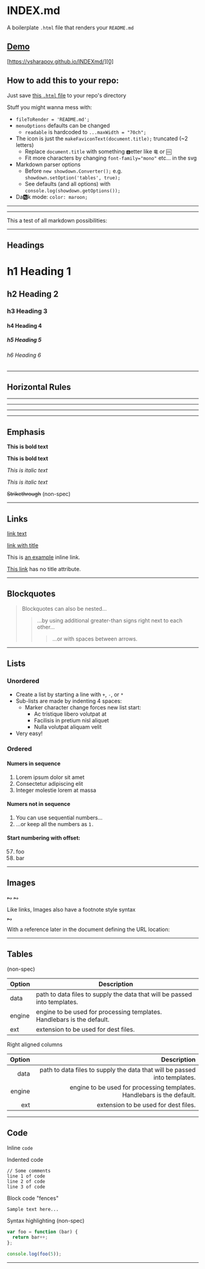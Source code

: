 # INDEX.md
A boilerplate `.html` file that renders your `README.md`

## [Demo][0]
[https://vsharapov.github.io/INDEXmd/][0]

[0]: https://vsharapov.github.io/INDEXmd/

## How to add this to your repo:

Just save [this `.html` file](https://raw.githubusercontent.com/VSharapov/INDEXmd/master/index.html) to your repo's directory

Stuff you might wanna mess with:

- `fileToRender = 'README.md';`
- `menuOptions` defaults can be changed
    - `readable` is hardcoded to `...maxWidth = "70ch";`
- The icon is just the `makeFaviconText(document.title);` truncated (~2 letters)
    - Replace `document.title` with something `🅱`etter like `竜` or `🆒`
    - Fit more characters by changing `font-family="mono"` etc… in the svg
- Markdown parser options
    - Before `new showdown.Converter();` e.g. `showdown.setOption('tables', true);`
    - See defaults (and all options) with `console.log(showdown.getOptions());`
- Da🅽k mode: `color: maroon;`

---

---

This a test of all markdown possibilities:

------------------------------------------

## Headings

# h1 Heading 1
## h2 Heading 2
### h3 Heading 3
#### h4 Heading 4
##### h5 Heading 5
###### h6 Heading 6

------------------------------------------

## Horizontal Rules

___

---

***

------------------------------------------

## Emphasis

**This is bold text**

__This is bold text__

*This is italic text*

_This is italic text_

~~Strikethrough~~ (non-spec)

------------------------------------------

## Links

[link text][1]

[link with title][2]

This is [an example](http://example.com/ "Title") inline link.

[This link](http://example.com/) has no title attribute.

------------------------------------------

## Blockquotes

> Blockquotes can also be nested...
>> ...by using additional greater-than signs right next to each other...
> > > ...or with spaces between arrows.

------------------------------------------

## Lists

### Unordered

+ Create a list by starting a line with `+`, `-`, or `*`
+ Sub-lists are made by indenting 4 spaces:
    - Marker character change forces new list start:
        * Ac tristique libero volutpat at
        + Facilisis in pretium nisl aliquet
        - Nulla volutpat aliquam velit
+ Very easy!

### Ordered

#### Numers in sequence

1. Lorem ipsum dolor sit amet
2. Consectetur adipiscing elit
3. Integer molestie lorem at massa

#### Numers not in sequence

1. You can use sequential numbers...
1. ...or keep all the numbers as `1.`

#### Start numbering with offset:

57. foo
1. bar

------------------------------------------

## Images

![Alt text][3]
![Alt text][4]

Like links, Images also have a footnote style syntax

![Alt text][id]

With a reference later in the document defining the URL location:

------------------------------------------

## Tables
(non-spec)

| Option | Description |
| ------ | ----------- |
| data   | path to data files to supply the data that will be passed into templates. |
| engine | engine to be used for processing templates. Handlebars is the default. |
| ext    | extension to be used for dest files. |

Right aligned columns

| Option | Description |
| ------:| -----------:|
| data   | path to data files to supply the data that will be passed into templates. |
| engine | engine to be used for processing templates. Handlebars is the default. |
| ext    | extension to be used for dest files. |

------------------------------------------

## Code

Inline `code`

Indented code

    // Some comments
    line 1 of code
    line 2 of code
    line 3 of code


Block code "fences"

```
Sample text here...
```

Syntax highlighting (non-spec)

``` js
var foo = function (bar) {
  return bar++;
};

console.log(foo(5));
```

------------------------------------------


[1]: http://example.com/
[2]: http://example.com/ "title text!"
[3]: data:image/png;base64,iVBORw0KGgoAAAANSUhEUgAAAA0AAAAHCAYAAADTcMcaAAAAOUlEQVQYlWP4TwZg+P///38GBgY4xqkQSY4BWQCZRlGELo/NJnQa3SAGdElcmrDahA9gOBevahwAALsWIux6PC+GAAAAAElFTkSuQmCC
[4]: data:image/png;base64,iVBORw0KGgoAAAANSUhEUgAAAA0AAAAHCAYAAADTcMcaAAAAOUlEQVQYlWP4TwZg+P///38GBgY4xqkQSY4BWQCZRlGELo/NJnQa3SAGdElcmrDahA9gOBevahwAALsWIux6PC+GAAAAAElFTkSuQmCC "Image title"
[id]: data:image/png;base64,iVBORw0KGgoAAAANSUhEUgAAAA0AAAAHCAYAAADTcMcaAAAAOUlEQVQYlWP4TwZg+P///38GBgY4xqkQSY4BWQCZRlGELo/NJnQa3SAGdElcmrDahA9gOBevahwAALsWIux6PC+GAAAAAElFTkSuQmCC "Image title"
